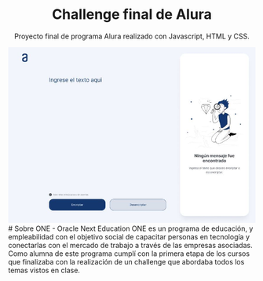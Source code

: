<div align="center">
  <h1 align="center">
    Challenge final de Alura
  </h1>
  <p>Proyecto final de programa Alura realizado con Javascript, HTML y CSS.</p>
  <img src="img/challenge_portada.JPG">
  
</div>
# Sobre ONE - Oracle Next Education
ONE es un programa de educación, y empleabilidad con el objetivo social de capacitar personas en tecnología y conectarlas con el mercado de trabajo a través de las empresas asociadas. Como alumna de este programa cumplí con la primera etapa de los cursos que finalizaba con la realización de un challenge que abordaba todos los temas vistos en clase.
